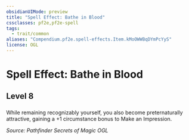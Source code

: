 ```yaml
---
obsidianUIMode: preview
title: "Spell Effect: Bathe in Blood"
cssclasses: pf2e,pf2e-spell
tags:
  - trait/common
aliases: "Compendium.pf2e.spell-effects.Item.kMoOWWBqDYmPcYyS"
license: OGL
---
```

# Spell Effect: Bathe in Blood
## Level 8
### 






While remaining recognizably yourself, you also become preternaturally attractive, gaining a +1 circumstance bonus to Make an Impression.

*Source: Pathfinder Secrets of Magic*
*OGL*